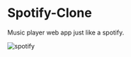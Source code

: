 # Spotify-Clone

Music player web app just like a spotify.


![spotify](https://github.com/surajmandal99/Spotify-Clone/assets/105273927/f901df62-8468-466f-a3f5-03c1172b5658)
